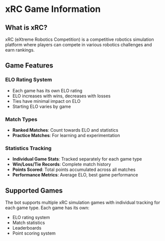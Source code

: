 # xRC Game Information

## What is xRC?
xRC (eXtreme Robotics Competition) is a competitive robotics simulation platform where players can compete in various robotics challenges and earn rankings.

## Game Features

### ELO Rating System
- Each game has its own ELO rating
- ELO increases with wins, decreases with losses
- Ties have minimal impact on ELO
- Starting ELO varies by game

### Match Types
- **Ranked Matches**: Count towards ELO and statistics
- **Practice Matches**: For learning and experimentation

### Statistics Tracking
- **Individual Game Stats**: Tracked separately for each game type
- **Win/Loss/Tie Records**: Complete match history
- **Points Scored**: Total points accumulated across all matches
- **Performance Metrics**: Average ELO, best game performance

## Supported Games
The bot supports multiple xRC simulation games with individual tracking for each game type. Each game has its own:
- ELO rating system
- Match statistics
- Leaderboards
- Point scoring system